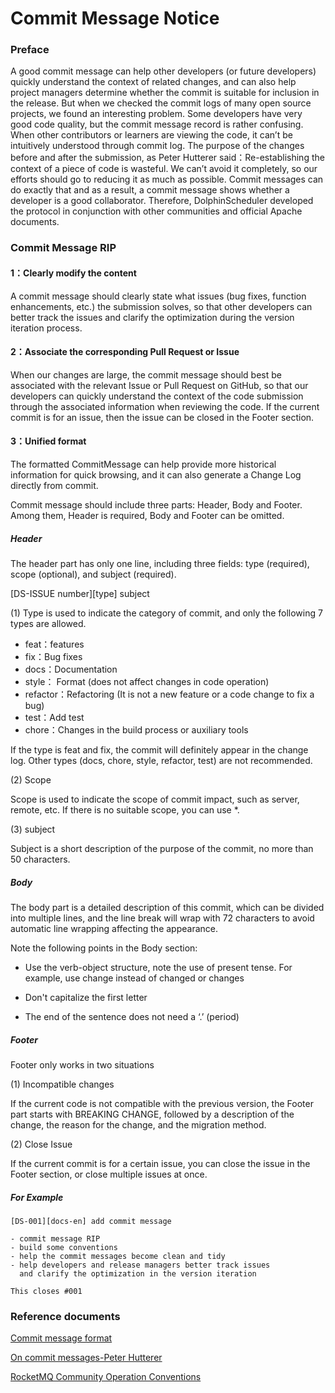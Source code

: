 # Commit Message Notice

### Preface

A good commit message can help other developers (or future developers) quickly understand the context of related changes, and can also help project managers determine whether the commit is suitable for inclusion in the release. But when we checked the commit logs of many open source projects, we found an interesting problem. Some developers have very good code quality, but the commit message record is rather confusing. When other contributors or learners are viewing the code, it can’t be intuitively understood through commit log.
The purpose of the changes before and after the submission, as Peter Hutterer said：Re-establishing the context of a piece of code is wasteful. We can’t avoid it completely, so our efforts should go to reducing it as much as possible. Commit messages can do exactly that and as a result, a commit message shows whether a developer is a good collaborator. Therefore, DolphinScheduler developed the protocol in conjunction with other communities and official Apache documents.

### Commit Message RIP

#### 1：Clearly modify the content

A commit message should clearly state what issues (bug fixes, function enhancements, etc.) the submission solves, so that other developers can better track the issues and clarify the optimization during the version iteration process.

#### 2：Associate the corresponding Pull Request or Issue

When our changes are large, the commit message should best be associated with the relevant Issue or Pull Request on GitHub, so that our developers can quickly understand the context of the code submission through the associated information when reviewing the code. If the current commit is for an issue, then the issue can be closed in the Footer section.

#### 3：Unified format

The formatted CommitMessage can help provide more historical information for quick browsing, and it can also generate a Change Log directly from commit.

Commit message should include three parts: Header, Body and Footer. Among them, Header is required, Body and Footer can be omitted.

##### Header

The header part has only one line, including three fields: type (required), scope (optional), and subject (required).

[DS-ISSUE number][type] subject

(1) Type is used to indicate the category of commit, and only the following 7 types are allowed.

- feat：features
- fix：Bug fixes
- docs：Documentation
- style： Format (does not affect changes in code operation)
- refactor：Refactoring (It is not a new feature or a code change to fix a bug)
- test：Add test
- chore：Changes in the build process or auxiliary tools

If the type is feat and fix, the commit will definitely appear in the change log. Other types (docs, chore, style, refactor, test) are not recommended.

(2) Scope

Scope is used to indicate the scope of commit impact, such as server, remote, etc. If there is no suitable scope, you can use \*.

(3) subject

Subject is a short description of the purpose of the commit, no more than 50 characters.

##### Body

The body part is a detailed description of this commit, which can be divided into multiple lines, and the line break will wrap with 72 characters to avoid automatic line wrapping affecting the appearance.

Note the following points in the Body section:

- Use the verb-object structure, note the use of present tense. For example, use change instead of changed or changes

- Don't capitalize the first letter

- The end of the sentence does not need a ‘.’ (period)

##### Footer

Footer only works in two situations

(1) Incompatible changes

If the current code is not compatible with the previous version, the Footer part starts with BREAKING CHANGE, followed by a description of the change, the reason for the change, and the migration method.

(2) Close Issue

If the current commit is for a certain issue, you can close the issue in the Footer section, or close multiple issues at once.

##### For Example

```
[DS-001][docs-en] add commit message

- commit message RIP
- build some conventions
- help the commit messages become clean and tidy
- help developers and release managers better track issues
  and clarify the optimization in the version iteration

This closes #001
```

### Reference documents

[Commit message format](https://cwiki.apache.org/confluence/display/GEODE/Commit+Message+Format)

[On commit messages-Peter Hutterer](http://who-t.blogspot.com/2009/12/on-commit-messages.html)

[RocketMQ Community Operation Conventions](https://mp.weixin.qq.com/s/LKM4IXAY-7dKhTzGu5-oug)
